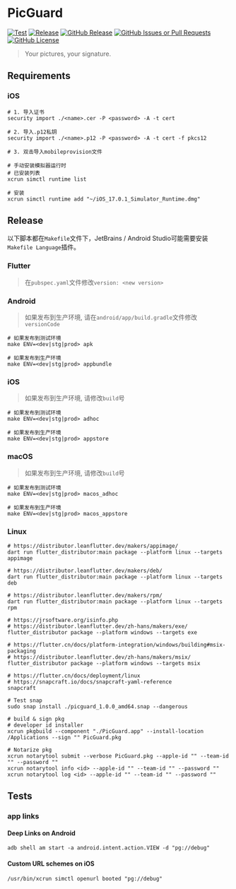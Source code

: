 # PicGuard

[![Test](https://github.com/picguard/picguard/actions/workflows/test.yml/badge.svg)](https://github.com/picguard/picguard/actions/workflows/test.yml)
[![Release](https://github.com/picguard/picguard/actions/workflows/release.yml/badge.svg)](https://github.com/picguard/picguard/actions/workflows/release.yml)
[![GitHub Release](https://img.shields.io/github/v/release/picguard/picguard)](https://github.com/picguard/picguard/releases/latest)
[![GitHub Issues or Pull Requests](https://img.shields.io/github/issues/picguard/picguard)](https://github.com/picguard/picguard/issues/new)
[![GitHub License](https://img.shields.io/github/license/picguard/picguard)](https://raw.githubusercontent.com/picguard/picguard/main/LICENSE)

> Your pictures, your signature.

## Requirements

### iOS

```shell
# 1. 导入证书
security import ./<name>.cer -P <password> -A -t cert

# 2. 导入.p12私钥
security import ./<name>.p12 -P <password> -A -t cert -f pkcs12

# 3. 双击导入mobileprovision文件
```

```shell
# 手动安装模拟器运行时
# 已安装列表
xcrun simctl runtime list

# 安装
xcrun simctl runtime add "~/iOS_17.0.1_Simulator_Runtime.dmg"
```

## Release

以下脚本都在`Makefile`文件下，JetBrains / Android Studio可能需要安装`Makefile Language`插件。

### Flutter

>在`pubspec.yaml`文件修改`version: <new version>`

### Android

>如果发布到生产环境, 请在`android/app/build.gradle`文件修改`versionCode`

```shell
# 如果发布到测试环境
make ENV=<dev|stg|prod> apk
```

```shell
# 如果发布到生产环境
make ENV=<dev|stg|prod> appbundle
```

### iOS

>如果发布到生产环境, 请修改`build`号

```shell
# 如果发布到测试环境
make ENV=<dev|stg|prod> adhoc
```

```shell
# 如果发布到生产环境
make ENV=<dev|stg|prod> appstore
```

### macOS

>如果发布到生产环境, 请修改`build`号

```shell
# 如果发布到测试环境
make ENV=<dev|stg|prod> macos_adhoc
```

```shell
# 如果发布到生产环境
make ENV=<dev|stg|prod> macos_appstore
```

### Linux

```shell
# https://distributor.leanflutter.dev/makers/appimage/
dart run flutter_distributor:main package --platform linux --targets appimage

# https://distributor.leanflutter.dev/makers/deb/
dart run flutter_distributor:main package --platform linux --targets deb

# https://distributor.leanflutter.dev/makers/rpm/
dart run flutter_distributor:main package --platform linux --targets rpm

# https://jrsoftware.org/isinfo.php
# https://distributor.leanflutter.dev/zh-hans/makers/exe/
flutter_distributor package --platform windows --targets exe

# https://flutter.cn/docs/platform-integration/windows/building#msix-packaging
# https://distributor.leanflutter.dev/zh-hans/makers/msix/
flutter_distributor package --platform windows --targets msix

# https://flutter.cn/docs/deployment/linux
# https://snapcraft.io/docs/snapcraft-yaml-reference
snapcraft

# Test snap
sudo snap install ./picguard_1.0.0_amd64.snap --dangerous

# build & sign pkg
# developer id installer
xcrun pkgbuild --component "./PicGuard.app" --install-location /Applications --sign "" PicGuard.pkg

# Notarize pkg
xcrun notarytool submit --verbose PicGuard.pkg --apple-id "" --team-id "" --password ""
xcrun notarytool info <id> --apple-id "" --team-id "" --password ""
xcrun notarytool log <id> --apple-id "" --team-id "" --password ""
```

## Tests

### app links

#### Deep Links on Android

```shell
adb shell am start -a android.intent.action.VIEW -d "pg://debug"
```

#### Custom URL schemes on iOS

```shell
/usr/bin/xcrun simctl openurl booted "pg://debug"
```
